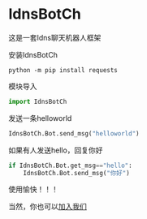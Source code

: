 # IdnsBotCh

这是一套Idns聊天机器人框架

安装IdnsBotCh

```console
python -m pip install requests
```

模块导入

```python
import IdnsBotCh
```

发送一条helloworld

```python
IdnsBotCh.Bot.send_msg("helloworld")
```

如果有人发送hello，回复你好

```python
if IdnsBotCh.Bot.get_msg=="hello":
    IdnsBotCh.Bot.send_msg("你好")
```

使用愉快！！！

当然，你也可以[加入我们](http://cn-nfl.wikidot.com)
